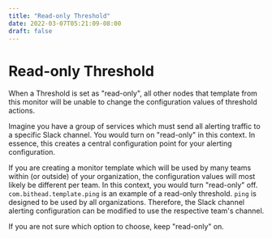 ```yaml
---
title: "Read-only Threshold"
date: 2022-03-07T05:21:09-08:00
draft: false
---
```


# Read-only Threshold

When a Threshold is set as "read-only", all other nodes that template from this monitor will be unable to change the configuration values of threshold actions.

Imagine you have a group of services which must send all alerting traffic to a specific Slack channel. You would turn on "read-only" in this context. In essence, this creates a central configuration point for your alerting configuration.

If you are creating a monitor template which will be used by many teams within (or outside) of your organization, the configuration values will most likely be different per team. In this context, you would turn "read-only" off. `com.bithead.template.ping` is an example of a read-only threshold. `ping` is designed to be used by all organizations. Therefore, the Slack channel alerting configuration can be modified to use the respective team's channel.

If you are not sure which option to choose, keep "read-only" on.

